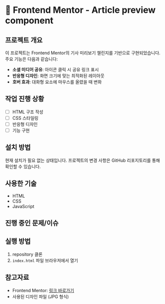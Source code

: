 # 🚀 Frontend Mentor - Article preview component

## 프로젝트 개요

이 프로젝트는 Frontend Mentor의 기사 미리보기 챌린지를 기반으로 구현되었습니다. 주요 기능은 다음과 같습니다:

- **소셜 미디어 공유**: 아이콘 클릭 시 공유 링크 표시
- **반응형 디자인**: 화면 크기에 맞는 최적화된 레이아웃
- **호버 효과**: 대화형 요소에 마우스를 올렸을 때 변화

## 작업 진행 상황

- [ ] HTML 구조 작성
- [ ] CSS 스타일링
- [ ] 반응형 디자인
- [ ] 기능 구현

## 설치 방법

현재 설치가 필요 없는 상태입니다. 프로젝트의 변경 사항은 GitHub 리포지토리를 통해 확인할 수 있습니다.

## 사용한 기술

- HTML
- CSS
- JavaScript

## 진행 중인 문제/이슈

## 실행 방법

1. repository 클론
2. `index.html` 파일 브라우저에서 열기

## 참고자료

- Frontend Mentor: [링크 바로가기](https://www.frontendmentor.io)
- 사용된 디자인 파일 (JPG 형식)
